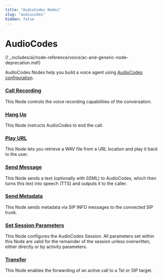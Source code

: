 ```yaml
---
title: "AudioCodes Nodes" 
slug: "audiocodes" 
hidden: false
---
```


# AudioCodes

{! _includes/ai/node-reference/voice/ac-and-generic-node-deprecation.md!}

AudioCodes Nodes help you build a voice agent using [AudioCodes configuration](../../../../deploy/endpoint-reference/audiocodes.md).

### [Call Recording](call-recording.md)

This Node controls the voice recording capabilities of the conversation.

### [Hang Up](hangup.md)

This Node instructs AudioCodes to end the call.

### [Play URL](play-url.md)

This Node lets you retrieve a WAV file from a URL location and play it back to the user.

### [Send Message](send-message.md)

This Node sends a text (optionally with SSML) to AudioCodes, which then turns this text into speech (TTS) and outputs it to the caller.

### [Send Metadata](send-meta-data.md)

This Node sends metadata via SIP INFO messages to the connected SIP trunk.

### [Set Session Parameters](set-session-params.md)

This Node configures the AudioCodes Session. All parameters set within this Node are valid for the remainder of the session unless overwritten, either directly or by activity parameters.

### [Transfer](transfer-vg.md)

This Node enables the forwarding of an active call to a Tel or SIP target.
